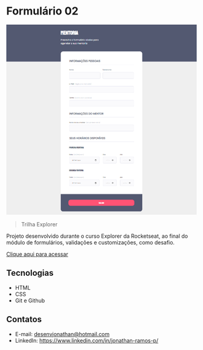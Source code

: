 # Formulário 02 

![preview](./.github/preview.png)

> Trilha Explorer

Projeto desenvolvido durante o curso Explorer da Rocketseat, ao final do módulo de formulários, validações e customizações, como desafio. 

[Clique aqui para acessar](https://desenvjonathan.github.io/form02/)

## Tecnologias

- HTML
- CSS
- Git e Github

## Contatos

- E-mail: desenvjonathan@hotmail.com
- LinkedIn: https://www.linkedin.com/in/jonathan-ramos-p/
